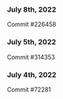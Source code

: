 ### July 8th, 2022

Commit #226458

### July 5th, 2022

Commit #314353


### July 4th, 2022

Commit #72281
